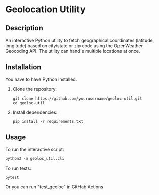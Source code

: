 # Geolocation Utility

## Description
An interactive Python utility to fetch geographical coordinates (latitude, longitude) based on city/state or zip code using the OpenWeather Geocoding API. 
The utility can handle multiple locations at once.



## Installation

You have to have Python installed.

1. Clone the repository:
    ```
    git clone https://github.com/yourusername/geoloc-util.git
    cd geoloc-util

2. Install dependencies:
    ```
    pip install -r requirements.txt
    ```

## Usage
To run the interactive script:
```
python3 -m geoloc_util.cli
```
To run tests:
```
pytest
```
Or you can run "test_geoloc" in GitHab Actions